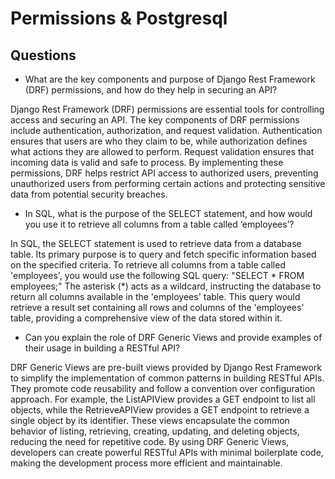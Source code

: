 # Permissions & Postgresql



## Questions

- What are the key components and purpose of Django Rest Framework (DRF) permissions, and how do they help in securing an API?

Django Rest Framework (DRF) permissions are essential tools for controlling access and securing an API. The key components of DRF permissions include authentication, authorization, and request validation. Authentication ensures that users are who they claim to be, while authorization defines what actions they are allowed to perform. Request validation ensures that incoming data is valid and safe to process. By implementing these permissions, DRF helps restrict API access to authorized users, preventing unauthorized users from performing certain actions and protecting sensitive data from potential security breaches.

- In SQL, what is the purpose of the SELECT statement, and how would you use it to retrieve all columns from a table called ‘employees’?

In SQL, the SELECT statement is used to retrieve data from a database table. Its primary purpose is to query and fetch specific information based on the specified criteria. To retrieve all columns from a table called 'employees', you would use the following SQL query: "SELECT * FROM employees;" The asterisk (*) acts as a wildcard, instructing the database to return all columns available in the 'employees' table. This query would retrieve a result set containing all rows and columns of the 'employees' table, providing a comprehensive view of the data stored within it.

- Can you explain the role of DRF Generic Views and provide examples of their usage in building a RESTful API?

DRF Generic Views are pre-built views provided by Django Rest Framework to simplify the implementation of common patterns in building RESTful APIs. They promote code reusability and follow a convention over configuration approach. For example, the ListAPIView provides a GET endpoint to list all objects, while the RetrieveAPIView provides a GET endpoint to retrieve a single object by its identifier. These views encapsulate the common behavior of listing, retrieving, creating, updating, and deleting objects, reducing the need for repetitive code. By using DRF Generic Views, developers can create powerful RESTful APIs with minimal boilerplate code, making the development process more efficient and maintainable.
